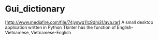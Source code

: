 # Gui_dictionary   
[http://www.mediafire.com/file/74jyswg11c9dm31/ava.rar]
A small desktop application written in Python Tkinter has the function of English-Vietnamese, Vietnamese-English
